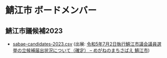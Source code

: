﻿# 鯖江市 ボードメンバー

## 鯖江市議候補2023

- [sabae-candidates-2023.csv](sabae-candidates-2023.csv) (出展: [令和5年7月2日執行鯖江市議会議員選挙の立候補届出状況について（確定） – めがねのまちさばえ 鯖江市](https://www.city.sabae.fukui.jp/about_city/senkyo/oshirase/Senkyo012023062501.html))
